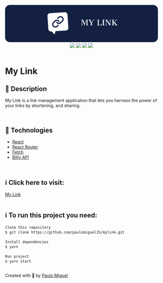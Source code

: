 <div align='center'>
<img src='./readme/banner.png'>

<div>
    <img src="https://img.shields.io/github/repo-size/paulomigueljs/dogs">
    <img src="https://img.shields.io/github/last-commit/paulomigueljs/mylink">
    <img src="https://img.shields.io/github/languages/count/paulomigueljs/mylink">
    <img src="https://img.shields.io/github/languages/top/paulomigueljs/mylink">
</div>
</div>

</br>

<h1>My Link</h1>

<h2>🔖 Description</h2>

<p>My Link is a link management application that lets you harness the power of your links by shortening, and sharing. </p>

</br>

<h2>🚀 Technologies</h2>
<ul>
    <li><a href="https://create-react-app.dev/" target="_blank">React</a></li>
    <li><a href="https://reactrouter.com/" target="_blank">React Router</a></li>
    <li><a href="https://developer.mozilla.org/en-US/docs/Web/API/Fetch_API/Using_Fetch" target="_blank">Fetch</a></li>
    <li><a href="https://dev.bitly.com/" target="_blank">Bitly API</a></li>


</ul>

<br>

<h2>ℹ️ Click here to visit:</h2>
<a href="https://my-link-one.vercel.app/" target="_blank">My Link</a>

<br>
<br>

<h2>ℹ️ To run this project you need:</h2>

    Clone this repository
    $ git clone https://github.com/paulomiguelJS/mylink.git

    Install dependencies
    $ yarn

    Run project
    $ yarn start

<br>
Created with 💙 by <a href="https://github.com/paulomiguelJS/rocket-movies" target="_blank">Paulo Miguel</a></p>
